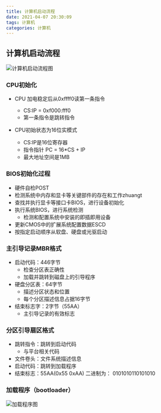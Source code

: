 ```yaml
---
title: 计算机启动流程
date: 2021-04-07 20:30:09
tags: 计算机
categories: 计算机
---
```


## 计算机启动流程

![计算机启动流程图](/uploads/compute_start.png)

### CPU初始化

- CPU 加电稳定后从0xffff0读第一条指令
    - CS:IP = 0xf000:fff0
    - 第一条指令是跳转指令

- CPU初始状态为16位实模式
    - CS:IP是16位寄存器
    - 指令指针 PC = 16*CS + IP
    - 最大地址空间是1MB


### BIOS初始化过程
- 硬件自检POST
- 检测系统中内存和显卡等关键部件的存在和工作zhuangt
- 查找并执行显卡等接口卡BIOS，进行设备初始化
- 执行系统BIOS，进行系统检测
    - 检测和配置系统中安装的即插即用设备
- 更新CMOS中的扩展系统配置数据ESCD
- 按指定启动顺序从软盘、硬盘或光驱启动

### 主引导记录MBR格式
- 启动代码：446字节
    - 检查分区表正确性
    - 加载并跳转到磁盘上的引导程序
- 硬盘分区表：64字节
    - 描述分区状态和位置
    - 每个分区描述信息占据16字节
- 结束标志字：2字节（55AA）
    - 主引导记录的有效标志

### 分区引导扇区格式
- 跳转指令：跳转到启动代码
    - 与平台相关代码
- 文件卷头：文件系统描述信息
- 启动代码：跳转到加载程序
- 结束标志：55AA(0x55 0xAA) 二进制为： 0101010110101010

### 加载程序（bootloader）
![加载程序图](/uploads/biosmm.png)
